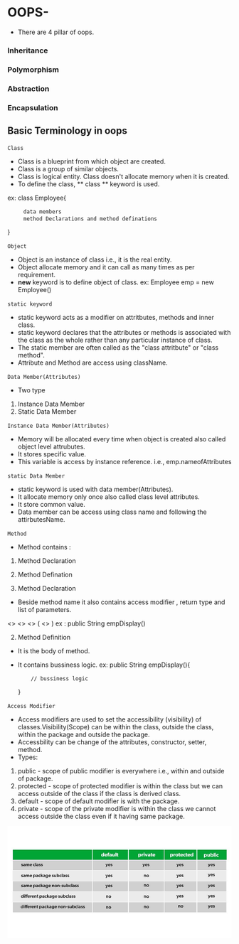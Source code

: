 # OOPS-
- There are 4 pillar of oops.
### Inheritance
### Polymorphism
### Abstraction
### Encapsulation

## Basic Terminology in oops
`Class`
- Class is a blueprint from which object are created.
- Class is a group of similar objects.
- Class is logical entity. Class doesn't allocate memory when it is created.
- To define the class, ** class ** keyword is used.

ex:
 class Employee{
         
         data members 
         method Declarations and method definations 
         
 }

`Object`
- Object is an instance of class i.e., it is the real entity.
- Object allocate memory and it can call as many times  as per requirement.
- **new** keyword is to define object of class.
ex:
 Employee emp = new Employee()
 
 `static keyword`
 - static keyword acts as a modifier on attritbutes, methods and inner class.
 - static keyword declares that the attributes or methods is associated with the class as the whole rather than any particular instance of class.
 - The static member are often called as the "class attritbute" or "class method".
 - Attribute and Method are access using className.
 
 
 `Data Member(Attributes)`
 - Two type 
 1. Instance Data Member
 2. Static Data Member
 
 `Instance Data Member(Attributes)`
 - Memory will be allocated every time when object is created also called object level attrubutes.
 - It stores specific value.
 - This variable is access by instance reference. i.e., emp.nameofAttributes
 
 `static Data Member`
 - static keyword is used with data member(Attributes).
 - It allocate memory only once also called class level attributes.
 - It store common value.
 - Data member can be access using class name and following the attirbutesName.
 
 `Method`
 - Method contains :
 1. Method Declaration 
 2. Method Defination 
 
 1. Method Declaration 
 - Beside method name it also contains access modifier , return type and list of parameters.
 
  <<access Modifier>> <<return type>> <<Method name>> ( <<list of parameters>> )
  ex :
   public String empDisplay()

2. Method Definition 
- It is the body of method.
- It contains bussiness logic.
ex:
   public String empDisplay(){
          
          // bussiness logic

   }
   
   
`Access Modifier`
- Access modifiers are used to set the accessibility (visibility) of classes.Visibility(Scope) can be within the class, 
  outside the class, within the package and outside the package.  
- Accessbility can be change of the attributes, constructor, setter, method.
- Types:
1. public - scope of public modifier is everywhere i.e., within and outside of package. 
2. protected - scope of protected modifier is within the class but we can access outside of the class if the class is derived class.
3. default - scope of default modifier is with the package.
4. private - scope of the private modifier is within  the class we cannot access outside the class even if it having same package.

![AccessModifier](https://github.com/MangeshAru/OOPS-/blob/main/AccessModifier.jpg)




 
 
 
 
 
 
 
